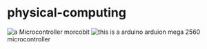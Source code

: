 # physical-computing
![a Microcontroller](https://az742082.vo.msecnd.net/pub/jcjojcrc)
morcobit 
![this is a arduino](https://www.earthma.com/pub/media/catalog/product/cache/926507dc7f93631a094422215b778fe0/h/t/httpwww.earthma.compubmediacatalogproductlxarduino.jpg)
arduion mega 2560 microcontroller 

